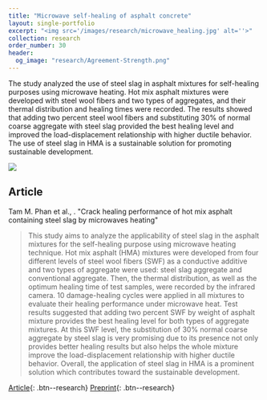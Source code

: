 ```yaml
---
title: "Microwave self-healing of asphalt concrete"
layout: single-portfolio
excerpt: "<img src='/images/research/microwave_healing.jpg' alt=''>"
collection: research
order_number: 30
header: 
  og_image: "research/Agreement-Strength.png"
---
```


The study analyzed the use of steel slag in asphalt mixtures for self-healing purposes using microwave heating. Hot mix asphalt mixtures were developed with steel wool fibers and two types of aggregates, and their thermal distribution and healing times were recorded. The results showed that adding two percent steel wool fibers and substituting 30% of normal coarse aggregate with steel slag provided the best healing level and improved the load-displacement relationship with higher ductile behavior. The use of steel slag in HMA is a sustainable solution for promoting sustainable development.

![](/images/research/microwave_healing_research.png)

## Article

Tam M. Phan et al., . "Crack healing performance of hot mix asphalt containing steel slag by microwaves heating"

> This study aims to analyze the applicability of steel slag in the asphalt mixtures for the self-healing purpose using microwave heating technique. Hot mix asphalt (HMA) mixtures were developed from four different levels of steel wool fibers (SWF) as a conductive additive and two types of aggregate were used: steel slag aggregate and conventional aggregate. Then, the thermal distribution, as well as the optimum healing time of test samples, were recorded by the infrared camera. 10 damage-healing cycles were applied in all mixtures to evaluate their healing performance under microwave heat. Test results suggested that adding two percent SWF by weight of asphalt mixture provides the best healing level for both types of aggregate mixtures. At this SWF level, the substitution of 30% normal coarse aggregate by steel slag is very promising due to its presence not only provides better healing results but also helps the whole mixture improve the load-displacement relationship with higher ductile behavior. Overall, the application of steel slag in HMA is a prominent solution which contributes toward the sustainable development.

[Article](https://doi.org/10.1016/j.conbuildmat.2018.05.278){: .btn--research} [Preprint](/files/2018_slag_microwave_healing.pdf){: .btn--research}
